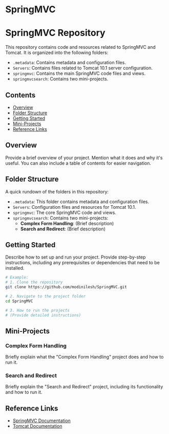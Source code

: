 # SpringMVC
# SpringMVC Repository

This repository contains code and resources related to SpringMVC and Tomcat. It is organized into the following folders:

- `.metadata`: Contains metadata and configuration files.
- `Servers`: Contains files related to Tomcat 10.1 server configuration.
- `springmvc`: Contains the main SpringMVC code files and views.
- `springmvcsearch`: Contains two mini-projects.

## Contents

- [Overview](#overview)
- [Folder Structure](#folder-structure)
- [Getting Started](#getting-started)
- [Mini-Projects](#mini-projects)
- [Reference Links](#reference-links)

## Overview

Provide a brief overview of your project. Mention what it does and why it's useful. You can also include a table of contents for easier navigation.

## Folder Structure

A quick rundown of the folders in this repository:

- `.metadata`: This folder contains metadata and configuration files.
- `Servers`: Configuration files and resources for Tomcat 10.1.
- `springmvc`: The core SpringMVC code and views.
- `springmvcsearch`: Contains two mini-projects:
  - **Complex Form Handling**: (Brief description)
  - **Search and Redirect**: (Brief description)

## Getting Started

Describe how to set up and run your project. Provide step-by-step instructions, including any prerequisites or dependencies that need to be installed.

```bash
# Example:
# 1. Clone the repository
git clone https://github.com/modinilesh/SpringMVC.git

# 2. Navigate to the project folder
cd SpringMVC

# 3. How to run the projects
# (Provide detailed instructions)
```

## Mini-Projects

### Complex Form Handling

Briefly explain what the "Complex Form Handling" project does and how to run it.

### Search and Redirect

Briefly explain the "Search and Redirect" project, including its functionality and how to run it.

## Reference Links

- [SpringMVC Documentation](https://docs.spring.io/spring-framework/docs/current/reference/html/web.html)
- [Tomcat Documentation](https://tomcat.apache.org/tomcat-10.1-doc/)
